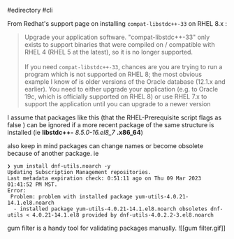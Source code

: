 #edirectory #cli 

From Redhat's support page on installing `compat-libstdc++-33` on RHEL 8.x :
> Upgrade your application software. "compat-libstdc++-33" only exists to support binaries that were compiled on / compatible with RHEL 4 (RHEL 5 at the latest), so it is no longer supported. <br><br>If you need `compat-libstdc++-33`, chances are you are trying to run a program which is not supported on RHEL 8; the most obvious example I know of is older versions of the Oracle database (12.1.x and earlier). You need to either upgrade your application (e.g. to Oracle 19c, which is officially supported on RHEL 8) or use RHEL 7.x to support the application until you can upgrade to a newer version

I assume that packages like this (that the RHEL-Prerequisite script flags as false ) can be ignored if a more recent package of the same structure is installed (ie **libstdc++-** *8.5.0-16.el8_7* **.x86_64**)

also keep in mind packages can change names or become obsolete because of another package. ie 
```shell
❯ yum install dnf-utils.noarch -y
Updating Subscription Management repositories.
Last metadata expiration check: 0:51:11 ago on Thu 09 Mar 2023 01:41:52 PM MST.
Error:
 Problem: problem with installed package yum-utils-4.0.21-14.1.el8.noarch
  - installed package yum-utils-4.0.21-14.1.el8.noarch obsoletes dnf-utils < 4.0.21-14.1.el8 provided by dnf-utils-4.0.2.2-3.el8.noarch
```

gum filter is a handy tool for validating packages manually. 
![[gum filter.gif]]
